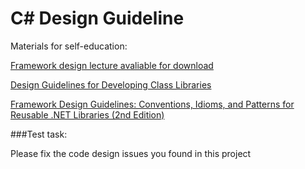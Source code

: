 # C# Design Guideline

Materials for self-education:

[Framework design lecture avaliable for download](http://blogs.msdn.com/b/kcwalina/archive/2007/06/01/fdglecture.aspx)

[Design Guidelines for Developing Class Libraries](http://msdn.microsoft.com/en-us/library/ms229042.aspx)

[Framework Design Guidelines: Conventions, Idioms, and Patterns for Reusable .NET Libraries (2nd Edition)](http://www.amazon.com/Framework-Design-Guidelines-Conventions-Libraries/dp/0321545613)

###Test task:

Please fix the code design issues you found in this project